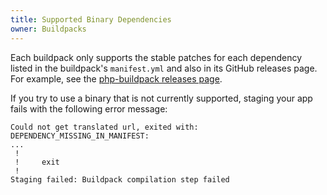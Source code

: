 ```yaml
---
title: Supported Binary Dependencies
owner: Buildpacks
---
```


<strong></strong>

Each buildpack only supports the stable patches for each dependency listed in the buildpack's `manifest.yml` and also in its GitHub releases page.
For example, see the [php-buildpack releases page](https://github.com/cloudfoundry/php-buildpack/releases).

If you try to use a binary that is not currently supported, staging your app fails with the following error message:

```
Could not get translated url, exited with: DEPENDENCY_MISSING_IN_MANIFEST:
...
 !
 !     exit
 !
Staging failed: Buildpack compilation step failed
```
